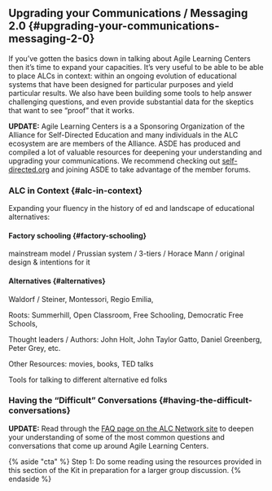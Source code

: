 ## Upgrading your Communications / Messaging 2.0 {#upgrading-your-communications-messaging-2-0}

If you’ve gotten the basics down in talking about Agile Learning Centers then it’s time to expand your capacities. It’s very useful to be able to be able to place ALCs in context: within an ongoing evolution of educational systems that have been designed for particular purposes and yield particular results. We also have been building some tools to help answer challenging questions, and even provide substantial data for the skeptics that want to see “proof” that it works.

****UPDATE:****
Agile Learning Centers is a a Sponsoring Organization of the Alliance for Self-Directed Education and many individuals in the ALC ecosystem are are members of the Alliance. ASDE has produced and compiled a lot of valuable resources for deepening your understanding and  upgrading your communications. We recommend checking out [self-directed.org](/self-directed.org) and joining ASDE to take advantage of the member forums. 

### ALC in Context {#alc-in-context}

Expanding your fluency in the history of ed and landscape of educational alternatives:

#### Factory schooling {#factory-schooling}

mainstream model / Prussian system / 3-tiers / Horace Mann / original design & intentions for it

#### Alternatives {#alternatives}

Waldorf / Steiner, Montessori, Regio Emilia,

Roots: Summerhill, Open Classroom, Free Schooling, Democratic Free Schools,

Thought leaders / Authors: John Holt, John Taylor Gatto, Daniel Greenberg, Peter Grey, etc.

Other Resources: movies, books, TED talks

Tools for talking to different alternative ed folks

### Having the “Difficult” Conversations {#having-the-difficult-conversations}

****UPDATE:****
Read through the [FAQ page on the ALC Network site](https://agilelearningcenters.org/frequently-asked-questions/) to deepen your understanding of some of the most common questions and conversations that come up around Agile Learning Centers. 

{% aside "cta" %}
Step 1: Do some reading using the resources provided in this section of the Kit in preparation for a larger group discussion.
{% endaside %}